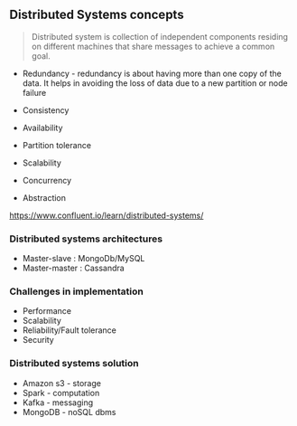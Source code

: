 ## Distributed Systems concepts

> Distributed system is collection of independent components residing on different machines that share messages to achieve a common goal.

* Redundancy - redundancy is about having more than one copy of the data. It helps in avoiding the loss of data due to a new partition or node failure

* Consistency
* Availability
* Partition tolerance
* Scalability
* Concurrency
* Abstraction

https://www.confluent.io/learn/distributed-systems/

### Distributed systems architectures

* Master-slave : MongoDb/MySQL
* Master-master : Cassandra

### Challenges in implementation

* Performance
* Scalability
* Reliability/Fault tolerance
* Security

### Distributed systems solution

* Amazon s3 - storage
* Spark - computation
* Kafka - messaging
* MongoDB - noSQL dbms
